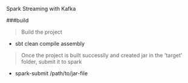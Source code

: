 Spark Streaming with Kafka


###build
> Build the project
* sbt clean compile assembly

> Once the project is built successlly and created jar in the 'target' folder, submit it to spark
* spark-submit /path/to/jar-file



